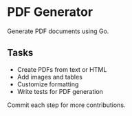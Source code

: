 # PDF Generator

Generate PDF documents using Go.

## Tasks
- Create PDFs from text or HTML
- Add images and tables
- Customize formatting
- Write tests for PDF generation

Commit each step for more contributions.
